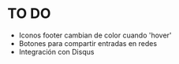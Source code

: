 # TO DO

- Iconos footer cambian de color cuando 'hover'
- Botones para compartir entradas en redes
- Integración con Disqus